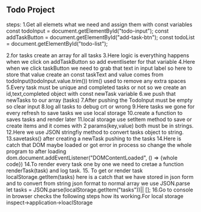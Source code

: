 ## Todo Project

steps:
1.Get all elemets what we need and assign them with const variables
const todoInput = document.getElementById("todo-input");
const addTaskButton = document.getElementById("add-task-btn");
const todoList = document.getElementById("todo-list");

2.for tasks create an array for all tasks
3.Here logic is everything happens when we click on addTaskButton so add eventliseter for that variable
4.Here when we click taskButton we need to grab that text in input label so here to store that value create an const taskText and value comes from todoInput(todoInput.value.trim()) trim() used to remove any extra spaces
5.Every task must be unique and completed tasks or not so we create an id,text,completed object with  const newTask variable
6.we push that newTasks to our array (tasks)
7.After pushing the TodoInput must be empty so clear input
8.log all tasks to debug crt or wrong
9.Here tasks we gone for every refresh to save tasks we use local storage
10.create a function to saves tasks and render later
11.local storage use setItem method to save or create items and it comes with 2 params(key,value) both must be in strings.
12.Here we use JSON stringfiy method to convert tasks object to string.
13.savetasks() after creating a newTask pushing to the tasks
14.Here is catch that DOM maybe loaded or got error in process so change the whole program to after loading dom.document.addEventListener("DOMContentLoaded", () => {whole code})
14.To render every task one by one we need to cretae a function renderTask(task) and log task.
15. To get or render task localStorage.getItem(tasks) here is a catch that we have stored in json form and to convert from string json format to normal array we use JSON.parse let tasks = JSON.parse(localStorage.getItem("tasks"))|| [];
16.Go to console in browser checks the following steps how its working.For local storage inspect->application->loaclStorage
